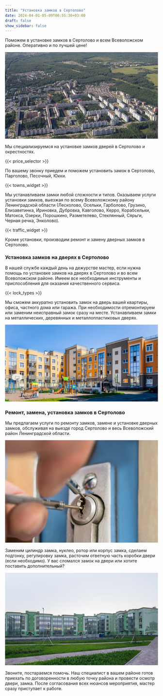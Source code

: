 ```yaml
---
title: "Установка замков в Сертолово"
date: 2024-04-01-05-09T00:55:30+03:00
draft: false
show_sidebar: false
---
```


Поможем в установке замков в Сертолово и всем Всеволожском районе. Оперативно и по лучшей цене!

![Установка замков в Сертолово](Sertolovo1.jpg)

Мы специализируемся на установке замков дверей в Сертолово и окрестностях. 

{{< price_selector >}}

По вашему звонку приедем и поможем установить замок в Сертолово, Парголово, Песочный, Юкки. 

{{< towns_widget >}}

Мы устанавливаем замки любой сложности и типов. Оказываем услуги установки замков, выезжая по всему Всеволожскому району Ленинградской области (Лесколово, Осельки, Гарболово, Грузино, Елизаветинка, Ириновка, Дубровка, Кавголово, Керро, Корабсельки, Матокса, Озерки, Порошкино, Разметелево, Стеклянный, Сярьги, Черная речка, Энколово). 

{{< traffic_widget >}}

Кроме установки, производим ремонт и замену дверных замков в Сертолово.

### Установка замков на дверях в Сертолово

В нашей службе каждый день на дежурстве мастер, если нужна помощь по установке замков на дверях в Сертолово и во всем Всеволожском районе. Имеем все необходимые инструменты и приспособления для оказания качественного сервиса. 

{{< lock_types >}}

Мы сможем аккуратно установить замок на дверь вашей квартиры, офиса, частного дома или гаража. При необходимости отремонтируем или заменим неисправный замок сразу на месте. Устанавливаем замки на металлических, деревянных и металлопластиковых дверях.

![Установка замков в Сертолово](Sertolovo2.jpg)

### Ремонт, замена, установка замков в Сертолово

Мы предлагаем услуги по ремонту замков, замене и установке дверных замков, обслуживая на выезде город Сертолово и весь Всеволожский район Ленинградской области. 

![Установка замков в Сертолово](door_mech.jpg)

Заменим цилиндр замка, нуклео, ротор или корпус замка, сделаем подгонку, регулировку замка, расточим ответную часть коробки двери (если необходимо). У вас сломался замок на двери или хотите поставить дополнительный? 

![Установка замков в Сертолово](Sertolovo4.jpg)

Звоните, постараемся помочь. Наш специалист в вашем районе готов приехать по договоренности в любую точку района и провести осмотр двери, замка. После согласования всех нюансов мероприятия, мастер сразу приступает к работе.